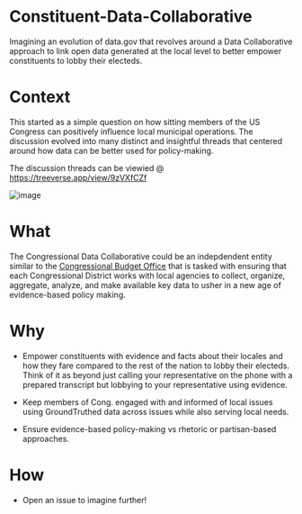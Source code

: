 # Constituent-Data-Collaborative
Imagining an evolution of data.gov that revolves around a Data Collaborative approach to link open data generated at the local level to better empower constituents to lobby their electeds.

# Context
This started as a simple question on how sitting members of the US Congress can positively influence local municipal operations. The discussion evolved into many distinct and insightful threads that centered around how data can be better used for policy-making.

The discussion threads can be viewied @ https://treeverse.app/view/9zVXfCZf

![image](https://user-images.githubusercontent.com/4397663/49479675-1366b300-f7e1-11e8-8bcb-106083274081.png)

# What
The Congressional Data Collaborative could be an indepdendent entity similar to the [Congressional Budget Office](https://www.cbo.gov/) that is tasked with ensuring that each Congressional District works with local agencies to collect, organize, aggregate, analyze, and make available key data to usher in a new age of evidence-based policy making.

# Why
- Empower constituents with evidence and facts about their locales and how they fare compared to the rest of the nation to lobby their electeds. Think of it as beyond just calling your representative on the phone with a prepared transcript but lobbying to your representative using evidence.

- Keep members of Cong. engaged with and informed of local issues using GroundTruthed data across issues while also serving local needs.
- Ensure evidence-based policy-making vs rhetoric or partisan-based approaches.


# How
- Open an issue to imagine further!

